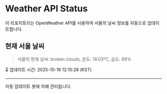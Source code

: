 
# Weather API Status

이 리포지토리는 OpenWeather API를 사용하여 서울의 날씨 정보를 자동으로 업데이트합니다.

## 현재 서울 날씨
> 서울의 현재 날씨: broken clouds, 온도: 19.03°C, 습도: 68%

⏳ 업데이트 시간: 2025-10-19 12:15:28 (KST)

---
자동 업데이트 봇에 의해 관리됩니다.
